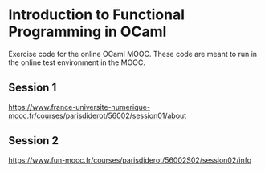 # Introduction to Functional Programming in OCaml

Exercise code for the online OCaml MOOC.
These code are meant to run in the online test environment
in the MOOC.

## Session 1 

https://www.france-universite-numerique-mooc.fr/courses/parisdiderot/56002/session01/about


## Session 2

https://www.fun-mooc.fr/courses/parisdiderot/56002S02/session02/info